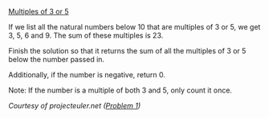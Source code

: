 [Multiples of 3 or 5](https://www.codewars.com/kata/514b92a657cdc65150000006/elixir)

If we list all the natural numbers below 10 that are multiples of 3 or 5, we get 3, 5, 6 and 9. The sum of these multiples is 23.

Finish the solution so that it returns the sum of all the multiples of 3 or 5 below the number passed in.

Additionally, if the number is negative, return 0.

Note: If the number is a multiple of both 3 and 5, only count it once.

*Courtesy of projecteuler.net ([Problem 1](https://projecteuler.net/problem=1))*
